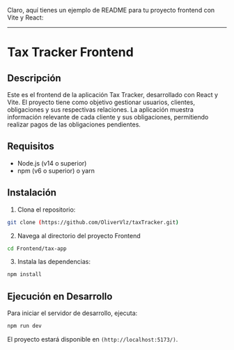 Claro, aquí tienes un ejemplo de README para tu proyecto frontend con Vite y React:

---

# Tax Tracker Frontend

## Descripción

Este es el frontend de la aplicación Tax Tracker, desarrollado con React y Vite. El proyecto tiene como objetivo gestionar usuarios, clientes, obligaciones y sus respectivas relaciones. La aplicación muestra información relevante de cada cliente y sus obligaciones, permitiendo realizar pagos de las obligaciones pendientes.

## Requisitos

- Node.js (v14 o superior)
- npm (v6 o superior) o yarn

## Instalación

1. Clona el repositorio:

```sh
git clone (https://github.com/OliverVlz/taxTracker.git)
```

2. Navega al directorio del proyecto Frontend

```sh
cd Frontend/tax-app
```

3. Instala las dependencias:

```sh
npm install
```

## Ejecución en Desarrollo

Para iniciar el servidor de desarrollo, ejecuta:

```sh
npm run dev
```

El proyecto estará disponible en `(http://localhost:5173/)`.
